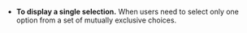 - **To display a single selection.** When users need to select only one option from a set of mutually exclusive choices.